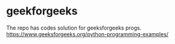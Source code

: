 # geekforgeeks
The repo has codes solution for geeksforgeeks progs.
https://www.geeksforgeeks.org/python-programming-examples/